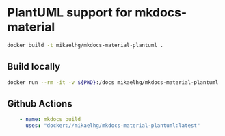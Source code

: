 # PlantUML support for mkdocs-material

```bash
docker build -t mikaelhg/mkdocs-material-plantuml .
```

## Build locally

```bash
docker run --rm -it -v ${PWD}:/docs mikaelhg/mkdocs-material-plantuml
```

## Github Actions

```yaml
    - name: mkdocs build
      uses: "docker://mikaelhg/mkdocs-material-plantuml:latest"
```
